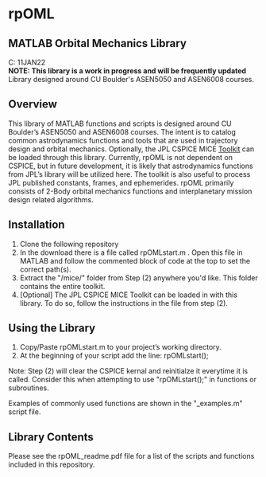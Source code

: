 # rpOML
## MATLAB Orbital Mechanics Library
C: 11JAN22  <br />
**NOTE: This library is a work in progress and will be frequently updated** <br />
Library designed around CU Boulder's ASEN5050 and ASEN6008 courses.

## Overview
This library of MATLAB functions and scripts is designed around CU Boulder’s ASEN5050 and ASEN6008 courses. The intent is to catalog common astrodynamics functions and tools that are used in trajectory design and orbital mechanics. Optionally, the JPL CSPICE MICE [Toolkit](https://naif.jpl.nasa.gov/naif/toolkit.html) can be loaded through this library. Currently, rpOML is not dependent on CSPICE, but in future development, it is likely that astrodynamics functions from JPL’s library will be utilized here. The toolkit is also useful to process JPL published constants, frames, and ephemerides. rpOML primarily consists of 2-Body orbital mechanics functions and interplanetary mission design related algorithms.

## Installation
1. Clone the following repository
2. In the download there is a file called rpOMLstart.m . Open this file in MATLAB and follow the commented block of code at the top to set the correct path(s).
3. Extract the "/mice/" folder from Step (2) anywhere you'd like. This folder contains the entire toolkit.
5. [Optional] The JPL CSPICE MICE Toolkit can be loaded in with this library. To do so, follow the instructions in the file from step (2).

## Using the Library
1. Copy/Paste  rpOMLstart.m to your project’s working directory.
2. At the beginning of your script add the line: rpOMLstart();

Note: Step (2) will clear the CSPICE kernal and reinitialze it everytime it is called. Consider this when attempting to use "rpOMLstart();" in functions or subroutines. 

Examples of commonly used functions are shown in the "_examples.m" script file.


## Library Contents
Please see the rpOML_readme.pdf file for a list of the scripts and functions included in this repository.
